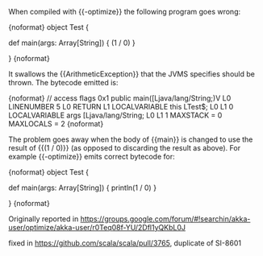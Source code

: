 When compiled with {{-optimize}} the following program goes wrong:

{noformat}
object Test {

  def main(args: Array[String]) {
    (1 / 0)
  }

}
{noformat}

It swallows the {{ArithmeticException}} that the JVMS specifies should be thrown. The bytecode emitted is:

{noformat}
  // access flags 0x1
  public main([Ljava/lang/String;)V
   L0
    LINENUMBER 5 L0
    RETURN
   L1
    LOCALVARIABLE this LTest$; L0 L1 0
    LOCALVARIABLE args [Ljava/lang/String; L0 L1 1
    MAXSTACK = 0
    MAXLOCALS = 2
{noformat}


The problem goes away when the body of {{main}} is changed to use the result of {{(1 / 0)}} (as opposed to discarding the result as above). For example {{-optimize}} emits correct bytecode for:

{noformat}
object Test {

  def main(args: Array[String]) {
    println(1 / 0)
  }

}
{noformat}

Originally reported in https://groups.google.com/forum/#!searchin/akka-user/optimize/akka-user/r0Teq08f-YU/2Dfl1yQKbL0J


fixed in https://github.com/scala/scala/pull/3765, duplicate of SI-8601
